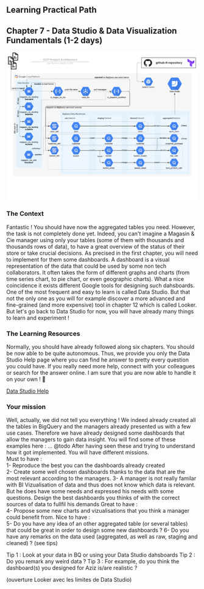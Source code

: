 ## Learning Practical Path 

## Chapter 7 - Data Studio & Data Visualization Fundamentals (1-2 days)

![Your mission architecture](img/architecture_datastudio.png)

### The Context

Fantastic ! You should have now the aggregated tables you need. However, the task is not completely done yet. Indeed, you can't imagine a Magasin & Cie manager using only your tables (some of them with thousands and thousands rows of data), to have a great overview of the status of their store or take crucial decisions. 
As precised in the first chapter, you will need to implement for them some dashboards. A dashboard is a visual representation of the data that could be used by some non tech collaborators. It often takes the form of different graphs and charts (from time series chart, to pie chart, or even geographic charts).
What a nice coincidence it exists different Google tools for designing such dahsboards. One of the most frequent and easy to learn is called Data Studio. But that not the only one as you will for example discover a more advanced and fine-grained (and more expensive) tool in chapter 12 which is called Looker.
But let's go back to Data Studio for now, you will have already many things to learn and experiment !

### The Learning Resources

Normally, you should have already followed along six chapters. You should be now able to be quite autonomous.
Thus, we provide you only the Data Studio Help page where you can find he answer to pretty every question you could have. If you really need more help, connect with your colleagues or search for the answer online. I am sure that you are now able to handle it on your own ! 💪

[Data Studio Help](https://support.google.com/datastudio/)


### Your mission

Well, actually, we did not tell you everything ! We indeed already created all the tables in BigQuery and the managers already presented us with a few use cases. Therefore we have already designed some dashboards that allow the managers to gain data insight. You will find some of these examples here : ... @todo
After having seen these and trying to understand how it got implemented. You will have different missions.  
Must to have :  
1- Reproduce the best you can the dashboards already created  
2- Create some well chosen dashboards thanks to the data that are the most relevant according to the managers.
3- A manager is not really familar with BI Vizualisation of data and thus does not know which data is relevant. But he does have some needs and expressed his needs with some questions. Design the best dashboards you thinks of with the correct sources of data to fullfil his demands
Great to have :  
4- Propose some new charts and vizualisations that you think a manager could benefit from.
Nice to have :  
5- Do you have any idea of an other aggregated table (or several tables) that could be great in order to design some new dashboards ?
6- Do you have any remarks on the data used (aggregated, as well as raw, staging and cleaned) ? (see tips)

Tip 1 : Look at your data in BQ or using your Data Studio dahsboards
Tip 2 : Do you remark any weird data ?
Tip 3 : For example, do you think the dashboard(s) you designed for Aziz is/are realistic ?

(ouverture Looker avec les limites de Data Studio)